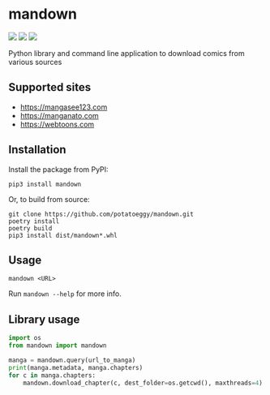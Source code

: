 # mandown

<a href="https://pypi.org/project/mandown"><img src="https://img.shields.io/pypi/v/mandown" /></a>
<a href="https://github.com/potatoeggy/mandown/releases/latest"><img src="https://img.shields.io/github/v/release/potatoeggy/mandown?display_name=tag" /></a>
<a href="/LICENSE"><img src="https://img.shields.io/github/license/potatoeggy/mandown" /></a>

Python library and command line application to download comics from various sources

## Supported sites

- https://mangasee123.com
- https://manganato.com
- https://webtoons.com

## Installation

Install the package from PyPI:

```
pip3 install mandown
```

Or, to build from source:

```
git clone https://github.com/potatoeggy/mandown.git
poetry install
poetry build
pip3 install dist/mandown*.whl
```

## Usage

```
mandown <URL>
```

Run `mandown --help` for more info.

## Library usage

```python
import os
from mandown import mandown

manga = mandown.query(url_to_manga)
print(manga.metadata, manga.chapters)
for c in manga.chapters:
    mandown.download_chapter(c, dest_folder=os.getcwd(), maxthreads=4)
```
